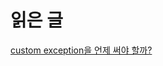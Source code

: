 # 읽은 글 
[custom exception을 언제 써야 할까?](https://woowacourse.github.io/javable/2020-08-17/custom-exception)
